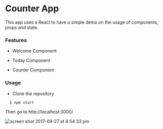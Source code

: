 # Counter App

This app uses a React to have a simple demo on the usage of components, props and state.


### Features

- Welcome Component

- Today Component

- Counter Component


### Usage

- Clone the repository

```sh
  $ npm start
```

Then go to  http://localhost:3000/

![screen shot 2017-09-27 at 4 54 33 pm](https://user-images.githubusercontent.com/26729817/30905024-3905c69a-a3a6-11e7-861a-cd2e8580ee57.png)
